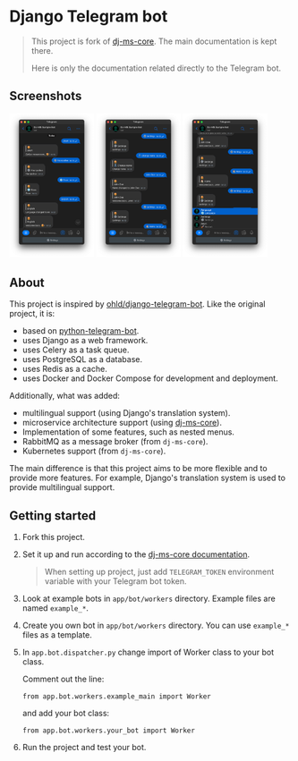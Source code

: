 # Django Telegram bot


> This project is fork of [dj-ms-core](https://github.com/dj-ms/dj-ms-core).
> The main documentation is kept there.
> 
> Here is only the documentation related directly to the Telegram bot.

## Screenshots
<img src="/docs/media/1.png" alt="First" width=30%>
<img src="/docs/media/2.png" alt="Second" width=30%>
<img src="/docs/media/3.png" alt="Third" width=30%>

## About

This project is inspired by [ohld/django-telegram-bot](https://github.com/ohld/django-telegram-bot).
Like the original project, it is:
- based on [python-telegram-bot](https://python-telegram-bot.org/).
- uses Django as a web framework.
- uses Celery as a task queue.
- uses PostgreSQL as a database.
- uses Redis as a cache.
- uses Docker and Docker Compose for development and deployment.

Additionally, what was added:
- multilingual support (using Django's translation system).
- microservice architecture support (using [dj-ms-core](https://github.com/dj-ms/dj-ms-core)).
- Implementation of some features, such as nested menus.
- RabbitMQ as a message broker (from `dj-ms-core`).
- Kubernetes support (from `dj-ms-core`).

The main difference is that this project aims to be more flexible and to provide more features.
For example, Django's translation system is used to provide multilingual support.


## Getting started

1. Fork this project.

2. Set it up and run according to the [dj-ms-core documentation](https://github.com/dj-ms/dj-ms-core/blob/master/README.md).
    > When setting up project, just add `TELEGRAM_TOKEN` environment variable with your Telegram bot token.

3. Look at example bots in `app/bot/workers` directory. Example files are named `example_*`.

4. Create you own bot in `app/bot/workers` directory. You can use `example_*` files as a template.

5. In `app.bot.dispatcher.py` change import of Worker class to your bot class.

    Comment out the line:

    ```
    from app.bot.workers.example_main import Worker
    ```

    and add your bot class:

    ```
    from app.bot.workers.your_bot import Worker
    ```

6. Run the project and test your bot.

